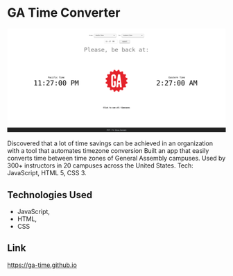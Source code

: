 # GA Time Converter
![timeConverter](assets/ga-time.png)

Discovered that a lot of time savings can be achieved in an organization with a tool that automates timezone
conversion
Built an app that easily converts time between time zones of General Assembly campuses.
Used by 300+ instructors in 20 campuses across the United States.
Tech: JavaScript, HTML 5, CSS 3.

## Technologies Used
- JavaScript,
- HTML,
- CSS

## Link
<https://ga-time.github.io>
